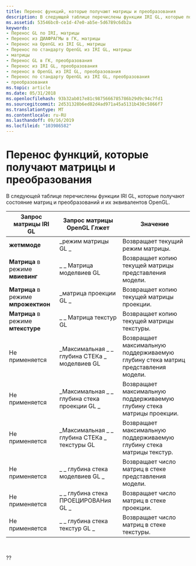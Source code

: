 ```yaml
---
title: Перенос функций, которые получают матрицы и преобразования
description: В следующей таблице перечислены функции IRI GL, которые получают состояние матриц и преобразований и их эквивалентов OpenGL.
ms.assetid: 53546bc0-ce1d-47e0-ab5e-5d6789c6db2a
keywords:
- Перенос GL по IRI, матрицы
- Перенос из ДИАФРАГМы в ГК, матрицы
- Перенос на OpenGL из IRI GL, матрицы
- Перенос по стандарту OpenGL из IRI GL, матрицы
- матрицы
- Перенос GL в ГК, преобразования
- Перенос из IRI GL, преобразования
- перенос в OpenGL из IRI GL, преобразования
- Перенос по стандарту OpenGL из IRI GL, преобразования
- преобразования
ms.topic: article
ms.date: 05/31/2018
ms.openlocfilehash: 93b32ab017e81c9875666785786b29d9c94c7fd1
ms.sourcegitcommit: 2d531328b6ed82d4ad971a45a5131b430c5866f7
ms.translationtype: MT
ms.contentlocale: ru-RU
ms.lasthandoff: 09/16/2019
ms.locfileid: "103986582"
---
```

# <a name="porting-functions-that-get-matrices-and-transformations"></a>Перенос функций, которые получают матрицы и преобразования

В следующей таблице перечислены функции IRI GL, которые получают состояние матриц и преобразований и их эквивалентов OpenGL.



| Запрос матрицы IRI GL                  | Запрос матрицы OpenGL Глжет         | Значение                                                         |
|---------------------------------------|-----------------------------------|-----------------------------------------------------------------|
| **жетммоде**                          | \_режим матрицы GL \_                  | Возвращает текущий режим матрицы.                                |
| **Матрица** в режиме **мвиевинг**    | \_ \_ Матрица моделвиев GL             | Возвращает копию текущей матрицы представления модели.                |
| **Матрица** в режиме **мпрожектион** | \_матрица проекции GL \_            | Возвращает копию текущей матрицы проекции.                |
| **Матрица** в режиме **мтекстуре**    | \_ \_ Матрица текстур GL               | Возвращает копию текущей матрицы текстуры.                   |
| Не применяется                       | \_Максимальная \_ \_ глубина СТЕКа \_ моделвиев GL  | Возвращает максимальную поддерживаемую глубину стека матриц представления модели. |
| Не применяется                       | \_Максимальная \_ \_ глубина стека проекции GL \_ | Возвращает максимальную поддерживаемую глубину стека матрицы проекции. |
| Не применяется                       | \_Максимальная \_ \_ глубина СТЕКа \_ текстуры GL    | Возвращает максимальную поддерживаемую глубину стека матрицы текстур.    |
| Не применяется                       | \_ \_ глубина стека моделвиев GL \_       | Возвращает число матриц в стеке представления модели.             |
| Не применяется                       | \_ \_ глубина стека ПРОЕЦИРОВАНия GL \_      | Возвращает число матриц в стеке проекции.             |
| Не применяется                       | \_ \_ глубина стека текстур GL \_         | Возвращает число матриц в стеке текстуры.                |



 

??

 

 




